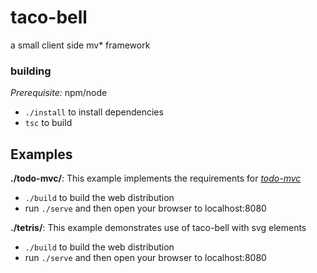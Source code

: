 # taco-bell
a small client side mv* framework

### building
_Prerequisite:_ npm/node

* `./install` to install dependencies
* `tsc` to build

## Examples
__./todo-mvc/__: This example implements the requirements for _[todo-mvc](http://todomvc.com/)_
* `./build` to build the web distribution
* run `./serve` and then open your browser to localhost:8080

__./tetris/__: This example demonstrates use of taco-bell with svg elements
* `./build` to build the web distribution
* run `./serve` and then open your browser to localhost:8080